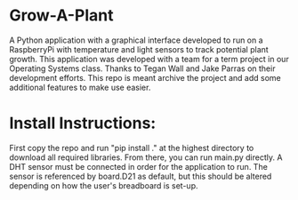 # Grow-A-Plant
A Python application with a graphical interface developed to run on a RaspberryPi with temperature and light sensors to track potential plant growth. This application was developed with a team for a term project in our Operating Systems class. Thanks to Tegan Wall and Jake Parras on their development efforts. This repo is meant archive the project and add some additional features to make use easier.

# Install Instructions:
First copy the repo and run "pip install ." at the highest directory to download all required libraries. From there, you can run main.py directly. A DHT sensor must be connected in order for the application to run. The sensor is referenced by board.D21 as default, but this should be altered depending on how the user's breadboard is set-up.
